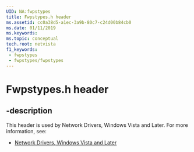 ```yaml
---
UID: NA:fwpstypes
title: Fwpstypes.h header
ms.assetid: cc0a38d5-a1ec-3a9b-80c7-c24d00b84cb0
ms.date: 01/11/2019
ms.keywords: 
ms.topic: conceptual
tech.root: netvista
f1_keywords:
 - fwpstypes
 - fwpstypes/fwpstypes
---
```


# Fwpstypes.h header


## -description

This header is used by Network Drivers, Windows Vista and Later. For more information, see:

- [Network Drivers, Windows Vista and Later](../_netvista/index.md)

